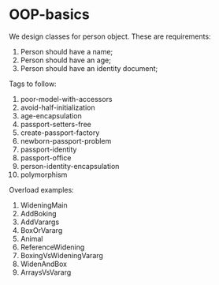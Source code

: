 # OOP-basics

We design classes for person object. These are requirements:
1. Person should have a name;
2. Person should have an age;
3. Person should have an identity document;

Tags to follow:
1) poor-model-with-accessors
2) avoid-half-initialization
3) age-encapsulation
4) passport-setters-free
5) create-passport-factory
6) newborn-passport-problem
7) passport-identity
8) passport-office
9) person-identity-encapsulation
10) polymorphism


Overload examples:
1) WideningMain
2) AddBoking
3) AddVarargs
4) BoxOrVararg
5) Animal
6) ReferenceWidening
7) BoxingVsWideningVararg
8) WidenAndBox
9) ArraysVsVararg

